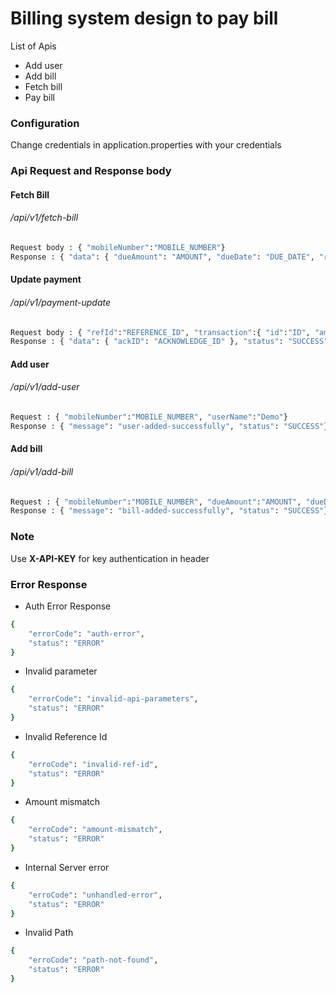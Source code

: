
# Billing system design to pay bill

List of Apis
 - Add user
 - Add bill
 - Fetch bill
 - Pay bill

### Configuration
Change credentials in application.properties with your credentials

### Api Request and Response body

#### Fetch Bill
###### /api/v1/fetch-bill
```sh
Request body : { "mobileNumber":"MOBILE_NUMBER"}
Response : { "data": { "dueAmount": "AMOUNT", "dueDate": "DUE_DATE", "refID": "REFERENCE_ID", "customerName": "CUSTOMER_NAME" }, "status": "STATUS"}
```
#### Update payment
###### /api/v1/payment-update
```sh
Request body : { "refId":"REFERENCE_ID", "transaction":{ "id":"ID", "amountPaid":"AMOUNT", "date":"PAID_DATE" }}
Response : { "data": { "ackID": "ACKNOWLEDGE_ID" }, "status": "SUCCESS"}
```

#### Add user 
###### /api/v1/add-user
```sh
Request : { "mobileNumber":"MOBILE_NUMBER", "userName":"Demo"}
Response : { "message": "user-added-successfully", "status": "SUCCESS"}
```

#### Add bill 
###### /api/v1/add-bill
```sh
Request : { "mobileNumber":"MOBILE_NUMBER", "dueAmount":"AMOUNT", "dueDate":"DUE_DATE"}
Response : { "message": "bill-added-successfully", "status": "SUCCESS"}
```


### Note 
Use **X-API-KEY** for key authentication in header

### Error Response 
- Auth Error Response 
```sh
{
    "errorCode": "auth-error",
    "status": "ERROR"
}
```

- Invalid parameter
```sh
{
    "errorCode": "invalid-api-parameters",
    "status": "ERROR"
}
```


- Invalid Reference Id
```sh
{
    "erroCode": "invalid-ref-id",
    "status": "ERROR"
}
```
- Amount mismatch
```sh
{
    "erroCode": "amount-mismatch",
    "status": "ERROR"
}
```

- Internal Server error
```sh
{
    "erroCode": "unhandled-error",
    "status": "ERROR"
}
```

- Invalid Path
```sh
{
    "erroCode": "path-not-found",
    "status": "ERROR"
}
```
